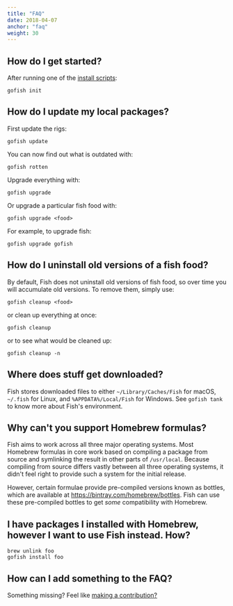 ```yaml
---
title: "FAQ"
date: 2018-04-07
anchor: "faq"
weight: 30
---
```


## How do I get started?

After running one of the [install scripts](#install):

```
gofish init
```

## How do I update my local packages?

First update the rigs:

```
gofish update
```

You can now find out what is outdated with:

```
gofish rotten
```

Upgrade everything with:

```
gofish upgrade
```

Or upgrade a particular fish food with:

```
gofish upgrade <food>
```

For example, to upgrade fish:

```
gofish upgrade gofish
```

## How do I uninstall old versions of a fish food?

By default, Fish does not uninstall old versions of fish food, so over time you will accumulate old
versions. To remove them, simply use:

```
gofish cleanup <food>
```

or clean up everything at once:

```
gofish cleanup
```

or to see what would be cleaned up:

```
gofish cleanup -n
```

## Where does stuff get downloaded?

Fish stores downloaded files to either `~/Library/Caches/Fish` for macOS, `~/.fish` for Linux, and
`%APPDATA%/Local/Fish` for Windows. See `gofish tank` to know more about Fish's environment.

## Why can't you support Homebrew formulas?

Fish aims to work across all three major operating systems. Most Homebrew formulas in core work
based on compiling a package from source and symlinking the result in other parts of `/usr/local`.
Because compiling from source differs vastly between all three operating systems, it didn't feel
right to provide such a system for the initial release.

However, certain formulae provide pre-compiled versions known as bottles, which are available at
https://bintray.com/homebrew/bottles. Fish can use these pre-compiled bottles to get *some*
compatibility with Homebrew.

## I have packages I installed with Homebrew, however I want to use Fish instead. How?

```
brew unlink foo
gofish install foo
```

## How can I add something to the FAQ?

Something missing? Feel like [making a contribution?](https://github.com/fishworks/gofi.sh)

